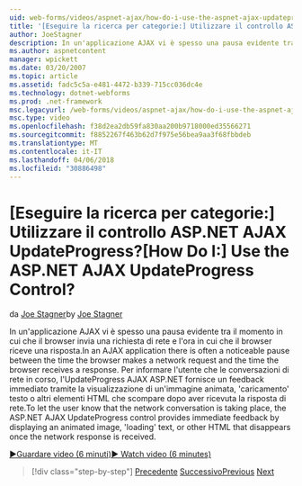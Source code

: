 ```yaml
---
uid: web-forms/videos/aspnet-ajax/how-do-i-use-the-aspnet-ajax-updateprogress-control
title: '[Eseguire la ricerca per categorie:] Utilizzare il controllo ASP.NET AJAX UpdateProgress? | Microsoft Docs'
author: JoeStagner
description: In un'applicazione AJAX vi è spesso una pausa evidente tra il momento in cui che il browser invia una richiesta di rete e l'ora in cui che il browser riceve una risposta. T...
ms.author: aspnetcontent
manager: wpickett
ms.date: 03/20/2007
ms.topic: article
ms.assetid: fadc5c5a-e481-4472-b339-715cc036dc4e
ms.technology: dotnet-webforms
ms.prod: .net-framework
msc.legacyurl: /web-forms/videos/aspnet-ajax/how-do-i-use-the-aspnet-ajax-updateprogress-control
msc.type: video
ms.openlocfilehash: f38d2ea2db59fa830aa200b9718000ed35566271
ms.sourcegitcommit: f8852267f463b62d7f975e56bea9aa3f68fbbdeb
ms.translationtype: MT
ms.contentlocale: it-IT
ms.lasthandoff: 04/06/2018
ms.locfileid: "30886498"
---
```

<a name="how-do-i-use-the-aspnet-ajax-updateprogress-control"></a><span data-ttu-id="59a4c-105">[Eseguire la ricerca per categorie:] Utilizzare il controllo ASP.NET AJAX UpdateProgress?</span><span class="sxs-lookup"><span data-stu-id="59a4c-105">[How Do I:] Use the ASP.NET AJAX UpdateProgress Control?</span></span>
====================
<span data-ttu-id="59a4c-106">da [Joe Stagner](https://github.com/JoeStagner)</span><span class="sxs-lookup"><span data-stu-id="59a4c-106">by [Joe Stagner](https://github.com/JoeStagner)</span></span>

<span data-ttu-id="59a4c-107">In un'applicazione AJAX vi è spesso una pausa evidente tra il momento in cui che il browser invia una richiesta di rete e l'ora in cui che il browser riceve una risposta.</span><span class="sxs-lookup"><span data-stu-id="59a4c-107">In an AJAX application there is often a noticeable pause between the time the browser makes a network request and the time the browser receives a response.</span></span> <span data-ttu-id="59a4c-108">Per informare l'utente che le conversazioni di rete in corso, l'UpdateProgress AJAX ASP.NET fornisce un feedback immediato tramite la visualizzazione di un'immagine animata, 'caricamento' testo o altri elementi HTML che scompare dopo aver ricevuta la risposta di rete.</span><span class="sxs-lookup"><span data-stu-id="59a4c-108">To let the user know that the network conversation is taking place, the ASP.NET AJAX UpdateProgress control provides immediate feedback by displaying an animated image, 'loading' text, or other HTML that disappears once the network response is received.</span></span>

[<span data-ttu-id="59a4c-109">&#9654;Guardare video (6 minuti)</span><span class="sxs-lookup"><span data-stu-id="59a4c-109">&#9654; Watch video (6 minutes)</span></span>](https://channel9.msdn.com/Blogs/ASP-NET-Site-Videos/how-do-i-use-the-aspnet-ajax-updateprogress-control)

> [!div class="step-by-step"]
> <span data-ttu-id="59a4c-110">[Precedente](how-do-i-implement-the-incremental-page-display-pattern-using-http-get-and-post.md)
> [Successivo](how-do-i-use-the-aspnet-ajax-history-control.md)</span><span class="sxs-lookup"><span data-stu-id="59a4c-110">[Previous](how-do-i-implement-the-incremental-page-display-pattern-using-http-get-and-post.md)
[Next](how-do-i-use-the-aspnet-ajax-history-control.md)</span></span>
